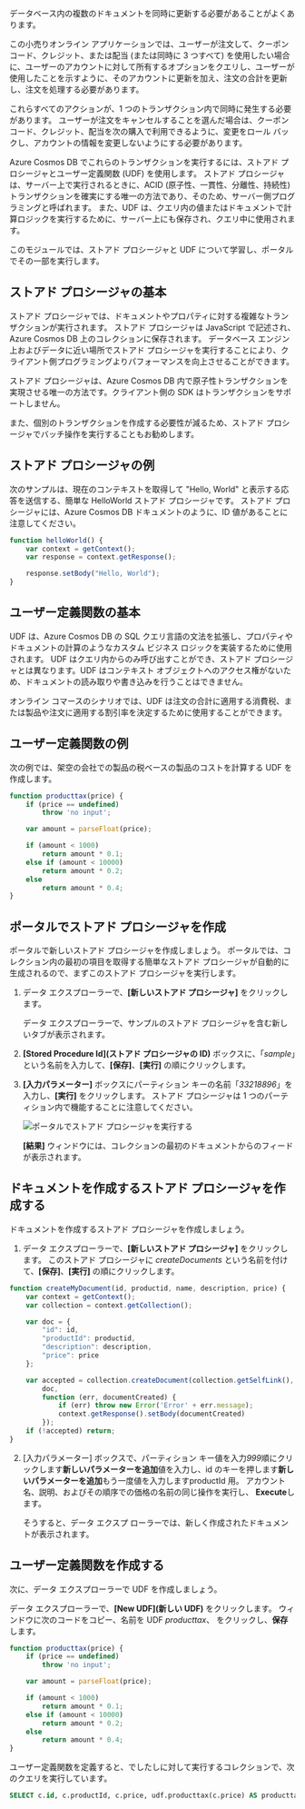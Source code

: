 データベース内の複数のドキュメントを同時に更新する必要があることがよくあります。 

この小売りオンライン アプリケーションでは、ユーザーが注文して、クーポン コード、クレジット、または配当 (または同時に 3 つすべて) を使用したい場合に、ユーザーのアカウントに対して所有するオプションをクエリし、ユーザーが使用したことを示すように、そのアカウントに更新を加え、注文の合計を更新し、注文を処理する必要があります。

これらすべてのアクションが、1 つのトランザクション内で同時に発生する必要があります。 ユーザーが注文をキャンセルすることを選んだ場合は、クーポン コード、クレジット、配当を次の購入で利用できるように、変更をロール バックし、アカウントの情報を変更しないようにする必要があります。

Azure Cosmos DB でこれらのトランザクションを実行するには、ストアド プロシージャとユーザー定義関数 (UDF) を使用します。 ストアド プロシージャは、サーバー上で実行されるときに、ACID (原子性、一貫性、分離性、持続性) トランザクションを確実にする唯一の方法であり、そのため、サーバー側プログラミングと呼ばれます。 また、UDF は、クエリ内の値またはドキュメントで計算ロジックを実行するために、サーバー上にも保存され、クエリ中に使用されます。 

このモジュールでは、ストアド プロシージャと UDF について学習し、ポータルでその一部を実行します。

## <a name="stored-procedure-basics"></a>ストアド プロシージャの基本

ストアド プロシージャでは、ドキュメントやプロパティに対する複雑なトランザクションが実行されます。 ストアド プロシージャは JavaScript で記述され、Azure Cosmos DB 上のコレクションに保存されます。 データベース エンジン上およびデータに近い場所でストアド プロシージャを実行することにより、クライアント側プログラミングよりパフォーマンスを向上させることができます。

ストアド プロシージャは、Azure Cosmos DB 内で原子性トランザクションを実現させる唯一の方法です。クライアント側の SDK はトランザクションをサポートしません。

また、個別のトランザクションを作成する必要性が減るため、ストアド プロシージャでバッチ操作を実行することもお勧めします。

<!--TODO: Ideally I'd like to list some cases where a stored procedure is not the best option.-->

## <a name="stored-procedure-example"></a>ストアド プロシージャの例

次のサンプルは、現在のコンテキストを取得して "Hello, World" と表示する応答を送信する、簡単な HelloWorld ストアド プロシージャです。 ストアド プロシージャには、Azure Cosmos DB ドキュメントのように、ID 値があることに注意してください。

```javascript
function helloWorld() {
    var context = getContext();
    var response = context.getResponse();

    response.setBody("Hello, World");
}
```

## <a name="user-defined-function-basics"></a>ユーザー定義関数の基本

UDF は、Azure Cosmos DB の SQL クエリ言語の文法を拡張し、プロパティやドキュメントの計算のようなカスタム ビジネス ロジックを実装するために使用されます。 UDF はクエリ内からのみ呼び出すことができ、ストアド プロシージャとは異なります。UDF はコンテキスト オブジェクトへのアクセス権がないため、ドキュメントの読み取りや書き込みを行うことはできません。

オンライン コマースのシナリオでは、UDF は注文の合計に適用する消費税、または製品や注文に適用する割引率を決定するために使用することができます。

## <a name="user-defined-function-example"></a>ユーザー定義関数の例

次の例では、架空の会社での製品の税ベースの製品のコストを計算する UDF を作成します。

```javascript
function producttax(price) {
    if (price == undefined) 
        throw 'no input';

    var amount = parseFloat(price);

    if (amount < 1000) 
        return amount * 0.1;
    else if (amount < 10000) 
        return amount * 0.2;
    else
        return amount * 0.4;
}
```

## <a name="create-a-stored-procedure-in-the-portal"></a>ポータルでストアド プロシージャを作成

ポータルで新しいストアド プロシージャを作成しましょう。 ポータルでは、コレクション内の最初の項目を取得する簡単なストアド プロシージャが自動的に生成されるので、まずこのストアド プロシージャを実行します。

1. データ エクスプローラーで、**[新しいストアド プロシージャ]** をクリックします。

    データ エクスプローラーで、サンプルのストアド プロシージャを含む新しいタブが表示されます。

2. **[Stored Procedure Id]\(ストアド プロシージャの ID\)** ボックスに、「*sample*」という名前を入力して、**[保存]**、**[実行]** の順にクリックします。


3. **[入力パラメーター]** ボックスにパーティション キーの名前「*33218896*」を入力し、**[実行]** をクリックします。 ストアド プロシージャは 1 つのパーティション内で機能することに注意してください。

    ![ポータルでストアド プロシージャを実行する](../media/6-stored-procedure.gif)

    **[結果]** ウィンドウには、コレクションの最初のドキュメントからのフィードが表示されます。

## <a name="create-a-stored-procedure-that-creates-documents"></a>ドキュメントを作成するストアド プロシージャを作成する

ドキュメントを作成するストアド プロシージャを作成しましょう。

1. データ エクスプローラーで、**[新しいストアド プロシージャ]** をクリックします。 このストアド プロシージャに *createDocuments* という名前を付けて、**[保存]**、**[実行]** の順にクリックします。

```javascript
function createMyDocument(id, productid, name, description, price) {
    var context = getContext();
    var collection = context.getCollection();

    var doc = {
        "id": id,
        "productId": productid,
        "description": description,
        "price": price    
    };

    var accepted = collection.createDocument(collection.getSelfLink(),
        doc,
        function (err, documentCreated) {
            if (err) throw new Error('Error' + err.message);
            context.getResponse().setBody(documentCreated)
        });
    if (!accepted) return;
}
```

2. [入力パラメーター] ボックスで、パーティション キー値を入力*999*順にクリックします**新しいパラメーターを追加**値を入力し、id のキーを押します**新しいパラメーターを追加**もう一度値を入力しますproductId 用。 アカウント名、説明、およびその順序での価格の名前の同じ操作を実行し、 **Execute**します。

    そうすると、データ エクスプ ローラーでは、新しく作成されたドキュメントが表示されます。 

## <a name="create-a-user-defined-function"></a>ユーザー定義関数を作成する

次に、データ エクスプローラーで UDF を作成しましょう。

データ エクスプローラーで、**[New UDF]\(新しい UDF\)** をクリックします。 ウィンドウに次のコードをコピー、名前を UDF *producttax*、 をクリックし、**保存**します。

```javascript
function producttax(price) {
    if (price == undefined) 
        throw 'no input';

    var amount = parseFloat(price);

    if (amount < 1000) 
        return amount * 0.1;
    else if (amount < 10000) 
        return amount * 0.2;
    else
        return amount * 0.4;
}
```

ユーザー定義関数を定義すると、でしたしに対して実行するコレクションで、次のクエリを実行しています。

```sql
SELECT c.id, c.productId, c.price, udf.producttax(c.price) AS producttax FROM c
```
